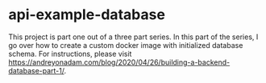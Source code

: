 # api-example-database

This project is part one out of a three part series. In this part of the series, I go over how to create a custom docker image with initialized database schema. For instructions, please visit https://andreyonadam.com/blog/2020/04/26/building-a-backend-database-part-1/.
